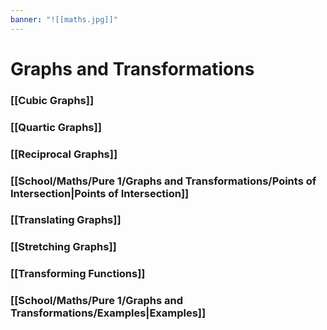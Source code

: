 ```yaml
---
banner: "![[maths.jpg]]"
---
```

# Graphs and Transformations

### [[Cubic Graphs]]

### [[Quartic Graphs]]

### [[Reciprocal Graphs]]

### [[School/Maths/Pure 1/Graphs and Transformations/Points of Intersection|Points of Intersection]]

### [[Translating Graphs]]

### [[Stretching Graphs]]

### [[Transforming Functions]]

### [[School/Maths/Pure 1/Graphs and Transformations/Examples|Examples]]
